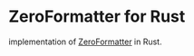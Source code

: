 # ZeroFormatter for Rust

implementation of [ZeroFormatter](https://github.com/neuecc/ZeroFormatter) in Rust.

